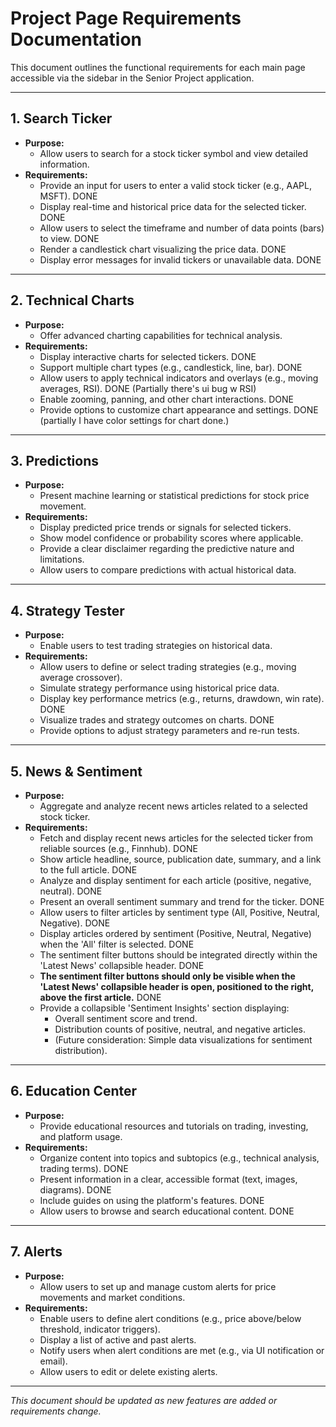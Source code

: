 # Project Page Requirements Documentation

This document outlines the functional requirements for each main page accessible via the sidebar in the Senior Project application.

---

## 1. Search Ticker
- **Purpose:**
  - Allow users to search for a stock ticker symbol and view detailed information.
- **Requirements:**
  - Provide an input for users to enter a valid stock ticker (e.g., AAPL, MSFT). DONE 
  - Display real-time and historical price data for the selected ticker. DONE
  - Allow users to select the timeframe and number of data points (bars) to view. DONE 
  - Render a candlestick chart visualizing the price data. DONE
  - Display error messages for invalid tickers or unavailable data. DONE

---

## 2. Technical Charts
- **Purpose:**
  - Offer advanced charting capabilities for technical analysis.
- **Requirements:**
  - Display interactive charts for selected tickers. DONE
  - Support multiple chart types (e.g., candlestick, line, bar). DONE 
  - Allow users to apply technical indicators and overlays (e.g., moving averages, RSI). DONE (Partially there's ui bug w RSI)
  - Enable zooming, panning, and other chart interactions. DONE
  - Provide options to customize chart appearance and settings. DONE (partially I have color settings for chart done.)

---

## 3. Predictions
- **Purpose:**
  - Present machine learning or statistical predictions for stock price movement.
- **Requirements:**
  - Display predicted price trends or signals for selected tickers.
  - Show model confidence or probability scores where applicable.
  - Provide a clear disclaimer regarding the predictive nature and limitations.
  - Allow users to compare predictions with actual historical data.

---

## 4. Strategy Tester
- **Purpose:**
  - Enable users to test trading strategies on historical data.
- **Requirements:**
  - Allow users to define or select trading strategies (e.g., moving average crossover).
  - Simulate strategy performance using historical price data.
  - Display key performance metrics (e.g., returns, drawdown, win rate). DONE
  - Visualize trades and strategy outcomes on charts. DONE
  - Provide options to adjust strategy parameters and re-run tests.

---

## 5. News & Sentiment
- **Purpose:**
  - Aggregate and analyze recent news articles related to a selected stock ticker.
- **Requirements:**
  - Fetch and display recent news articles for the selected ticker from reliable sources (e.g., Finnhub). DONE 
  - Show article headline, source, publication date, summary, and a link to the full article. DONE 
  - Analyze and display sentiment for each article (positive, negative, neutral). DONE 
  - Present an overall sentiment summary and trend for the ticker. DONE 
  - Allow users to filter articles by sentiment type (All, Positive, Neutral, Negative). DONE 
  - Display articles ordered by sentiment (Positive, Neutral, Negative) when the 'All' filter is selected. DONE 
  - The sentiment filter buttons should be integrated directly within the 'Latest News' collapsible header. DONE
  - **The sentiment filter buttons should only be visible when the 'Latest News' collapsible header is open, positioned to the right, above the first article.** DONE
  - Provide a collapsible 'Sentiment Insights' section displaying:
    - Overall sentiment score and trend.
    - Distribution counts of positive, neutral, and negative articles.
    - (Future consideration: Simple data visualizations for sentiment distribution).

---

## 6. Education Center
- **Purpose:**
  - Provide educational resources and tutorials on trading, investing, and platform usage.
- **Requirements:**
  - Organize content into topics and subtopics (e.g., technical analysis, trading terms). DONE
  - Present information in a clear, accessible format (text, images, diagrams). DONE
  - Include guides on using the platform's features. DONE
  - Allow users to browse and search educational content. DONE

---

## 7. Alerts
- **Purpose:**
  - Allow users to set up and manage custom alerts for price movements and market conditions.
- **Requirements:**
  - Enable users to define alert conditions (e.g., price above/below threshold, indicator triggers).
  - Display a list of active and past alerts.
  - Notify users when alert conditions are met (e.g., via UI notification or email).
  - Allow users to edit or delete existing alerts.

---

*This document should be updated as new features are added or requirements change.* 